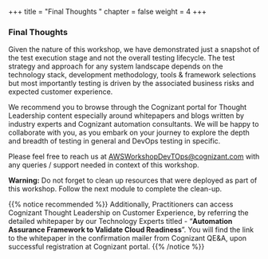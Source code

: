 +++
title = "Final Thoughts "
chapter = false
weight = 4
+++

### Final Thoughts  

Given the nature of this workshop, we have demonstrated just a snapshot of the test execution stage and not the overall testing lifecycle. The test strategy and approach for any system landscape depends on the technology stack, development methodology, tools & framework selections but most importantly testing is driven by the associated business risks and expected customer experience. 

We recommend you to browse through the Cognizant portal for Thought Leadership content especially around whitepapers and blogs written by industry experts and Cognizant automation consultants. We will be happy to collaborate with you, as you embark on your journey to explore the depth and breadth of testing in general and DevOps testing in specific.

Please feel free to reach us at [AWSWorkshopDevTOps@cognizant.com](mailto:AWSWorkshopDevTOps@cognizant.com) with any queries / support needed in context of this workshop.

**Warning:** Do not forget to clean up resources that were deployed as part of this workshop. Follow the next module to complete the clean-up.


{{% notice recommended %}}
Additionally, Practitioners can access Cognizant Thought Leadership on Customer Experience, by referring the detailed whitepaper by our Technology Experts titled - “**Automation Assurance Framework to Validate Cloud Readiness**”. You will find the link to the whitepaper in the confirmation mailer from Cognizant QE&A, upon successful registration at Cognizant portal.
{{% /notice %}}
